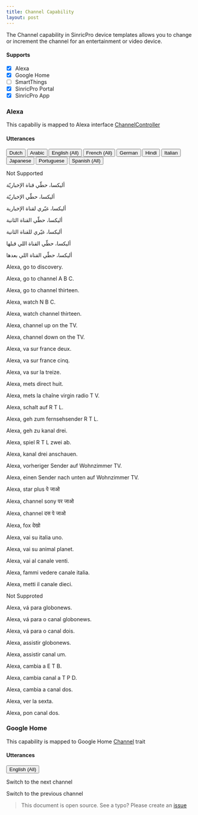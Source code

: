 ```yaml
---
title: Channel Capability
layout: post
---
```



The Channel capability in SinricPro device templates allows you to change or increment the channel for an entertainment or video device.

#### Supports
 - [x]  Alexa
 - [x]  Google Home
 - [ ]  SmartThings
 - [x]  SinricPro Portal
 - [x]  SinricPro App

### Alexa 

This capabiliy is mapped to Alexa interface [ChannelController](https://developer.amazon.com/en-US/docs/alexa/device-apis/alexa-channelcontroller.html)

#### Utterances

<!-- Alexa Language Tabs -->
<div class="tab">
  <button class="tablinks active" onclick="openLanguage(event, 'alexa-nl-NL')">Dutch</button>  
  <button class="tablinks" onclick="openLanguage(event, 'alexa-ar-SA')">Arabic</button>
  <button class="tablinks" onclick="openLanguage(event, 'alexa-en-US')">English (All)</button>
  <button class="tablinks" onclick="openLanguage(event, 'alexa-fr-FR')">French (All)</button>
  <button class="tablinks" onclick="openLanguage(event, 'alexa-de-DE')">German</button>  
  <button class="tablinks" onclick="openLanguage(event, 'alexa-hi-IN')">Hindi</button>
  <button class="tablinks" onclick="openLanguage(event, 'alexa-it-IT')">Italian</button>  
  <button class="tablinks" onclick="openLanguage(event, 'alexa-ja-JP')">Japanese</button>
  <button class="tablinks" onclick="openLanguage(event, 'alexa-pt-BR')">Portuguese</button>
  <button class="tablinks" onclick="openLanguage(event, 'alexa-es-ES')">Spanish (All)</button>
</div>

<div id="alexa-nl-NL" class="tabcontent" style="display: block;"> 
    <p>Not Supported</p>
</div>

<div id="alexa-ar-SA" class="tabcontent"> 
    <p>أليكسا، حطّي قناة الإخباريّة</p>
    <p>أليكسا، حطّي الإخباريّة</p>
    <p>أليكسا، غيّري لقناة الإخبارية</p>
    <p>أليكسا، حطّي القناة الثانية</p>
    <p>أليكسا، غيّري للقناة الثانية</p>
    <p>أليكسا، حطّي القناة اللي قبلها</p>
    <p>أليكسا، حطّي القناة اللي بعدها</p>
</div>

<div id="alexa-en-US" class="tabcontent"> 
    <p>Alexa, go to discovery.</p> 
    <p>Alexa, go to channel A B C.</p> 
    <p>Alexa, go to channel thirteen.</p> 
    <p>Alexa, watch N B C.</p> 
    <p>Alexa, watch channel thirteen.</p> 
    <p>Alexa, channel up on the TV.</p> 
    <p>Alexa, channel down on the TV.</p> 
</div>

<div id="alexa-fr-FR" class="tabcontent"> 
    <p>Alexa, va sur france deux.</p>    
    <p>Alexa, va sur france cinq.</p>    
    <p>Alexa, va sur la treize.</p>    
    <p>Alexa, mets direct huit.</p>    
    <p>Alexa, mets la chaîne virgin radio T V.</p>    
</div>

<div id="alexa-de-DE" class="tabcontent"> 
    <p>Alexa, schalt auf R T L.</p>
    <p>Alexa, geh zum fernsehsender R T L.</p>
    <p>Alexa, geh zu kanal drei.</p>
    <p>Alexa, spiel R T L zwei ab.</p>
    <p>Alexa, kanal drei anschauen.</p>
    <p>Alexa, vorheriger Sender auf Wohnzimmer TV.</p>
    <p>Alexa, einen Sender nach unten auf Wohnzimmer TV.</p>
</div>

<div id="alexa-hi-IN" class="tabcontent"> 
    <p>Alexa, star plus पे जाओ</p>
    <p>Alexa, channel sony पर जाओ</p>
    <p>Alexa, channel दस पे जाओ</p>
    <p>Alexa, fox देखो</p>
</div>

<div id="alexa-it-IT" class="tabcontent"> 
    <p>Alexa, vai su italia uno.</p>
    <p>Alexa, vai su animal planet.</p>
    <p>Alexa, vai al canale venti.</p>
    <p>Alexa, fammi vedere canale italia.</p>
    <p>Alexa, metti il canale dieci.</p>
</div>

<div id="alexa-ja-JP" class="tabcontent"> 
    <p>Not Supproted</p>
</div>

<div id="alexa-pt-BR" class="tabcontent"> 
    <p>Alexa, vá para globonews.</p>
    <p>Alexa, vá para o canal globonews.</p>
    <p>Alexa, vá para o canal dois.</p>
    <p>Alexa, assistir globonews.</p>
    <p>Alexa, assistir canal um.</p>
</div>

<div id="alexa-es-ES" class="tabcontent"> 
    <p>Alexa, cambia a E T B.</p>
    <p>Alexa, cambia canal a T P D.</p>
    <p>Alexa, cambia a canal dos.</p>
    <p>Alexa, ver la sexta.</p>
    <p>Alexa, pon canal dos.</p>
</div>

### Google Home

This capability is mapped to Google Home [Channel](https://developers.home.google.com/cloud-to-cloud/traits/channel) trait
 
 
#### Utterances

<!-- Google Home Language Tabs -->
<div class="tab">
  <button class="tablinks active" onclick="openLanguage(event, 'gh-en-US')">English (All)</button> 
</div>


<div id="gh-en-US" class="tabcontent" style="display: block;">
    <p>Switch to the next channel</p>
    <p>Switch to the previous channel</p>  
</div>
 

 > This document is open source. See a typo? Please create an [issue](https://github.com/sinricpro/help-docs)